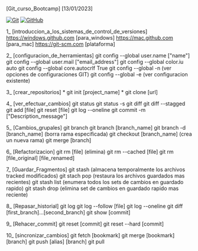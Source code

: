 [Git_curso_Bootcamp]
[13/01/2023]

[![Git](https://img.shields.io/badge/Git-2.37+-f14e32?style=for-the-badge&logo=git&logoColor=white&labelColor=101010)](https://git-scm.com/)
[![GitHub](https://img.shields.io/badge/GitHub-Web-blue?style=for-the-badge&logo=github&logoColor=white&labelColor=101010)](https://github.com/)

1_ [introduccion_a_los_sistemas_de_control_de_versiones]
    https://windows.github.com [para_windows]
    https://mac.github.com [para_mac]
    https://git-scm.com [plataforma]

2_  [configuracion_de_herramientas]
    git config --global user.name ["name"]
    git config --global user.mail ["email_address"]
    git config --global color.iu auto
    git config --global core.autocrlf True
    git config --global -n (ver opciones de configuraciones GIT)
    git config --global -e (ver configuracion existente)

3_ [crear_repositorios]
    * git init [project_name]
    * git clone [url]

4_ [ver_efectuar_cambios]
    git status
    git status -s
    git diff
    git diff --stagged
    git add [file]
    git reset [file]
    git log --oneline
    git commit -m ["Description_message"]

5_ [Cambios_grupales]
    git branch
    git branch [branch_name]
    git branch -d [branch_name] (borra rama especificada)
    git checkout [branch_name] (crea un nueva rama)
    git merge [branch]

6_ [Refactorizacion]
    git rm [file] (elimina)
    git rm --cached [file]
    git rm [file_original] [file_renamed]

7_ [Guardar_Fragmentos]
    git stash (almacena temporalmente los archivos tracked modificados)
    git stach pop (restaura los archivos guardados mas recientes)
    git stash list (enumera todos los sets de cambios en guardado rapido)
    git stash drop (elimina set de cambios en guardado rapido mas reciente)

8_ [Repasar_historial]
    git log
    git log --follow [file]
    git log --oneline
    git diff [first_branch]...[second_branch]
    git show [commit]

9_ [Rehacer_commit]
    git reset [commit]
    git reset --hard [commit]

10_ [sincronizar_cambios]
    git fetch [bookmark]
    git merge [bookmark] [branch]
    git push [alias] [branch]
    git pull
